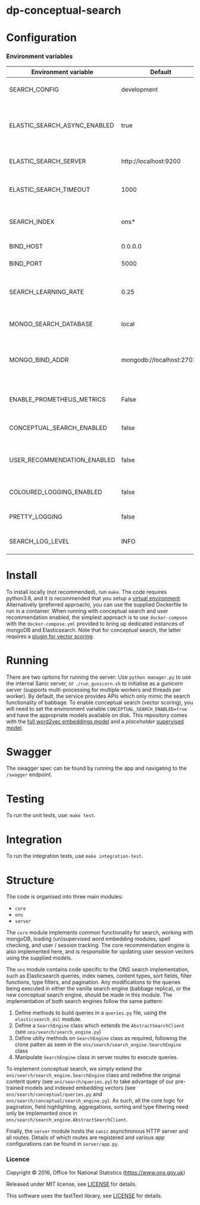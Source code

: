 dp-conceptual-search
==================

# Configuration

### Environment variables

| Environment variable         | Default                   | Description
| ---------------------------- | ------------------------- | ----------------------------------------------------------------------------------------------------
| SEARCH_CONFIG                | development               | Specifies which config_*.py file to use.
| ELASTIC_SEARCH_ASYNC_ENABLED | true                      | Specify whether to use synchronous or asynchronous Elasticsearch client.
| ELASTIC_SEARCH_SERVER        | http://localhost:9200     | URL of Elasticsearch cluster.
| ELASTIC_SEARCH_TIMEOUT       | 1000                      | Timeout of Elasticsearch requests in seconds.
| SEARCH_INDEX                 | ons*                      | The Elasticsearch index to be queried.
| BIND_HOST                    | 0.0.0.0                   | The host to bind to.
| BIND_PORT                    | 5000                      | The port to bind to.
| SEARCH_LEARNING_RATE         | 0.25                      | Rate at which search tries to learn about user interests (float, capped at 1.0).
| MONGO_SEARCH_DATABASE        | local                     | Default database for mongoDB.
| MONGO_BIND_ADDR              | mongodb://localhost:27017 | Default mongoDB bind address (must start with mongodb:// and end with port)
| ENABLE_PROMETHEUS_METRICS    | False                     | Enable/disable the /metircs endpoint for prometheus.
| CONCEPTUAL_SEARCH_ENABLED    | false                     | Enable/disable conceptual search APIs.
| USER_RECOMMENDATION_ENABLED  | false                     | Enable/disable mongoDB and user recommendation engine.
| COLOURED_LOGGING_ENABLED     | false                     | Enable/disable coloured logging.
| PRETTY_LOGGING               | false                     | Enable/disable JSON formatting for logging.
| SEARCH_LOG_LEVEL             | INFO                      | Log level (INFO, DEBUG, or ERROR)

# Install

To install locally (not recommended), run ```make```. The code requires python3.6, and it is recommended that you setup 
a [virtual environment](https://docs.python.org/3/library/venv.html).
Alternatively (preferred approach), you can use the supplied Dockerfile to run in a container. When running with 
conceptual search and user recommendation enabled, the simplest approach is to use ```docker-compose``` with the
```docker-compose.yml``` provided to bring up dedicated instances of mongoDB and Elasticsearch. Note that for conceptual
search, the latter requires a [plugin for vector scoring](https://github.com/sully90/fast-elasticsearch-vector-scoring).  

# Running

There are two options for running the server:
Use ```python manager.py``` to use the internal Sanic server, or  ```./run_gunicorn.sh``` to initialise as a 
gunicorn server (supports multi-processing for multiple workers and threads per worker). By default, the service 
provides APIs which only mimic the search functionality of babbage. To enable conceptual search (vector scoring), you
will need to set the environment variable ```CONCEPTUAL_SEARCH_ENABLED=true``` and have the appropriate models available
on disk. This repository comes with the [full word2vec embeddings model](word2vec/ons_supervised.vec) and a 
*placeholder* [supervised model](supervised_models/ons_supervised.bin).

# Swagger

The swagger spec can be found by running the app and navigating to the ```/swagger``` endpoint.

# Testing

To run the unit tests, use: ```make test```.

# Integration

To run the integration tests, use  ```make integration-test```.

# Structure

The code is organised into three main modules:

* ```core```
* ```ons```
* ```server```

The ```core``` module implements common functionality for search, working with mongoDB, 
loading (un)supervised word embedding modules, spell checking, and user / session tracking. The core recommendation
engine is also implemented here, and is responsible for updating user session vectors using the supplied models.

The ```ons``` module contains code specific to the ONS search implementation, such as Elasticsearch queries, index names, 
content types, sort fields, filter functions, type filters, and pagination. Any modifications to the queries being 
executed in either the vanilla search engine (babbage replica), or the new conceptual search engine, should
be made in this module. The implementation of both search engines follow the same pattern:

1. Define methods to build queries in a ```queries.py``` file, using the ```elasticsearch_dsl``` module.
2. Define  a ```SearchEngine``` class which extends the ```AbstractSearchClient``` (see ```ons/search/search_engine.py```)
3. Define utilty methods on  ```SearchEngine``` class as required, following the clone patten as seen in the 
```ons/search/search_engine.SearchEngine``` class
4. Manipulate ```SearchEngine``` class in server routes to execute queries.

To implement conceptual search, we simply extend the ```ons/search/search_engine.SearchEngine``` class and redefine the 
original content query (see ```ons/search/queries.py```) to take advantage of our pre-trained models and
indexed embedding vectors (see ```ons/search/conceptual/queries.py``` and ```ons/search/conceptual/search_engine.py```).
As such, all the core logic for pagination, field highlighting, aggregations, sorting and type filtering need only be implemented once
in ```ons/search/search_engine.AbstractSearchClient```.

Finally, the ```server``` module hosts the ```sanic``` asynchronous HTTP server and all routes. Details of which routes are
registered and various app configurations can be found in ```server/app.py```.

### Licence

Copyright ©‎ 2016, Office for National Statistics (https://www.ons.gov.uk)

Released under MIT license, see [LICENSE](LICENSE.md) for details.

This software uses the fastText library, see [LICENSE](LICENSE.fastText.md) for details.
